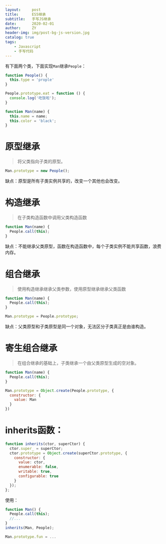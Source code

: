 ```yaml
---
layout:     post
title:      ES5继承
subtitle:   手写JS继承
date:       2020-02-01
author:     ZY
header-img: img/post-bg-js-version.jpg
catalog: true
tags:
    - Javascript
    - 手写代码
---
```

有下面两个类，下面实现`Man`继承`People`：

```javascript
function People() {
  this.type = 'prople'
}

People.prototype.eat = function () {
  console.log('吃饭啦');
}

function Man(name) {
  this.name = name;
  this.color = 'black';
}
```

# 原型继承
> 将父类指向子类的原型。

```javascript
Man.prototype = new People();
```

缺点：原型是所有子类实例共享的，改变一个其他也会改变。

# 构造继承
> 在子类构造函数中调用父类构造函数

```javascript
function Man(name) {
  People.call(this);
}
```

缺点：不能继承父类原型，函数在构造函数中，每个子类实例不能共享函数，浪费内存。

# 组合继承
> 使用构造继承继承父类参数，使用原型继承继承父类函数

```javascript
function Man(name) {
  People.call(this);
}

Man.prototype = People.prototype;
```

缺点：父类原型和子类原型是同一个对象，无法区分子类真正是由谁构造。

# 寄生组合继承
> 在组合继承的基础上，子类继承一个由父类原型生成的空对象。

```javascript
function Man(name) {
  People.call(this);
}

Man.prototype = Object.create(People.prototype, {
  constructor: {
    value: Man
  }
})
```

# inherits函数：

```javascript
function inherits(ctor, superCtor) {
  ctor.super_ = superCtor;
  ctor.prototype = Object.create(superCtor.prototype, {
    constructor: {
      value: ctor,
      enumerable: false,
      writable: true,
      configurable: true
    }
  });
};
```

使用：

```javascript
function Man() {
  People.call(this);
  //...
}
inherits(Man, People);

Man.prototype.fun = ...
```

